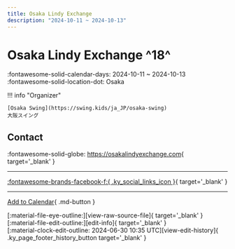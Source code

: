 ```yaml
---
title: Osaka Lindy Exchange
description: "2024-10-11 ~ 2024-10-13"
---
```


# Osaka Lindy Exchange ^18^

:fontawesome-solid-calendar-days: 2024-10-11 ~ 2024-10-13  
:fontawesome-solid-location-dot: Osaka  

!!! info "Organizer"

    [Osaka Swing](https://swing.kids/ja_JP/osaka-swing)  
    大阪スイング  

## Contact

:fontawesome-solid-globe: <https://osakalindyexchange.com>{ target='_blank' }  

---

 [:fontawesome-brands-facebook-f:{ .ky_social_links_icon }](https://www.facebook.com/events/2524406597767653){ target='_blank' }

---

[Add to Calendar](https://swing.news/ics/2024/ja_JP/osaka-lindy-exchange-2024){ .md-button }

<div class="ky_page_footer" markdown>
<div class="ky_page_footer_trailing" markdown="span">
[:material-file-eye-outline:][view-raw-source-file]{ target='_blank' }
[:material-file-edit-outline:][edit-info]{ target='_blank' }
</div>
<div class="ky_page_footer_leading" markdown="span">
[:material-clock-edit-outline: 2024-06-30 10:35 UTC][view-edit-history]{ .ky_page_footer_history_button target='_blank' }
</div>
</div>

[view-raw-source-file]: https://github.com/swingdance/events/blob/main/2024/ja_JP/osaka-lindy-exchange-2024.json "View Raw Source File"
[edit-info]: https://github.com/swingdance/events/issues/new?assignees=&labels=update+event&projects=&template=03-update_entity.yml&title=%5B2024%2Fja_JP%5D%20Update%20Event%3A%20Osaka%20Lindy%20Exchange&region=ja_JP&year=2024&id=osaka-lindy-exchange-2024&name=Osaka%20Lindy%20Exchange&org_id=osaka-swing "Edit Info"

[view-edit-history]: https://github.com/swingdance/events/commits/main/2024/ja_JP/osaka-lindy-exchange-2024.json "View Edit History"
